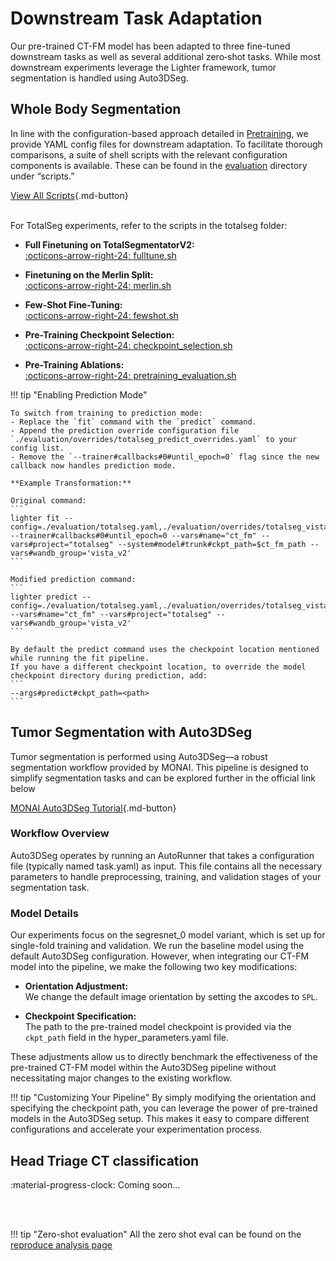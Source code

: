 # Downstream Task Adaptation

Our pre-trained CT-FM model has been adapted to three fine-tuned downstream tasks as well as several additional zero‐shot tasks. While most downstream experiments leverage the Lighter framework, tumor segmentation is handled using Auto3DSeg.

## Whole Body Segmentation

In line with the configuration-based approach detailed in [Pretraining](./pretraining.md), we provide YAML config files for downstream adaptation. To facilitate thorough comparisons, a suite of shell scripts with the relevant configuration components is available. These can be found in the [evaluation](https://github.com/project-lighter/CT-FM/tree/main/evaluation) directory under “scripts.”

[View All Scripts](https://github.com/project-lighter/CT-FM/tree/main/evaluation/scripts){.md-button}

<br/>
For TotalSeg experiments, refer to the scripts in the totalseg folder:
<div class="grid cards" markdown>

- **Full Finetuning on TotalSegmentatorV2:**  
  [:octicons-arrow-right-24: fulltune.sh](https://github.com/project-lighter/CT-FM/tree/main/evaluation/scripts/totalseg/fulltune.sh)

- **Finetuning on the Merlin Split:**  
  [:octicons-arrow-right-24: merlin.sh](https://github.com/project-lighter/CT-FM/tree/main/evaluation/scripts/totalseg/merlin.sh)

- **Few-Shot Fine-Tuning:**  
  [:octicons-arrow-right-24: fewshot.sh](https://github.com/project-lighter/CT-FM/tree/main/evaluation/scripts/totalseg/fewshot.sh)

- **Pre-Training Checkpoint Selection:**  
  [:octicons-arrow-right-24: checkpoint_selection.sh](https://github.com/project-lighter/CT-FM/tree/main/evaluation/scripts/totalseg/checkpoint_selection.sh)

- **Pre-Training Ablations:**  
  [:octicons-arrow-right-24: pretraining_evaluation.sh](https://github.com/project-lighter/CT-FM/tree/main/evaluation/scripts/totalseg/pretraining_evaluation.sh)
</div>

!!! tip "Enabling Prediction Mode"

    To switch from training to prediction mode:
    - Replace the `fit` command with the `predict` command.
    - Append the prediction override configuration file `./evaluation/overrides/totalseg_predict_overrides.yaml` to your config list.
    - Remove the `--trainer#callbacks#0#until_epoch=0` flag since the new callback now handles prediction mode.

    **Example Transformation:**

    Original command:
    ```
    lighter fit --config=./evaluation/totalseg.yaml,./evaluation/overrides/totalseg_vista.yaml,./evaluation/baselines/segresnetds_ctfm.yaml --trainer#callbacks#0#until_epoch=0 --vars#name="ct_fm" --vars#project="totalseg" --system#model#trunk#ckpt_path=$ct_fm_path --vars#wandb_group='vista_v2'
    ```

    Modified prediction command:
    ```
    lighter predict --config=./evaluation/totalseg.yaml,./evaluation/overrides/totalseg_vista.yaml,./evaluation/baselines/segresnetds_ctfm.yaml,./evaluation/overrides/totalseg_predict_overrides.yaml --vars#name="ct_fm" --vars#project="totalseg" --vars#wandb_group='vista_v2'
    ```

    By default the predict command uses the checkpoint location mentioned while running the fit pipeline.
    If you have a different checkpoint location, to override the model checkpoint directory during prediction, add:
    ```
    --args#predict#ckpt_path=<path>
    ```

## Tumor Segmentation with Auto3DSeg

Tumor segmentation is performed using Auto3DSeg—a robust segmentation workflow provided by MONAI. This pipeline is designed to simplify segmentation tasks and can be explored further in the official link below

[MONAI Auto3DSeg Tutorial](https://github.com/Project-MONAI/tutorials/blob/main/auto3dseg/README.md){.md-button}

### Workflow Overview

Auto3DSeg operates by running an AutoRunner that takes a configuration file (typically named task.yaml) as input. This file contains all the necessary parameters to handle preprocessing, training, and validation stages of your segmentation task.

### Model Details

Our experiments focus on the segresnet_0 model variant, which is set up for single-fold training and validation. We run the baseline model using the default Auto3DSeg configuration. However, when integrating our CT-FM model into the pipeline, we make the following two key modifications:

- **Orientation Adjustment:**  
  We change the default image orientation by setting the axcodes to `SPL`.
  
- **Checkpoint Specification:**  
  The path to the pre-trained model checkpoint is provided via the `ckpt_path` field in the hyper_parameters.yaml file.

These adjustments allow us to directly benchmark the effectiveness of the pre-trained CT-FM model within the Auto3DSeg pipeline without necessitating major changes to the existing workflow.

!!! tip "Customizing Your Pipeline"
    By simply modifying the orientation and specifying the checkpoint path, you can leverage the power of pre-trained models in the Auto3DSeg setup. This makes it easy to compare different configurations and accelerate your experimentation process.


## Head Triage CT classification
:material-progress-clock: Coming soon...


<br/>
<br/>

!!! tip "Zero-shot evaluation"
    All the zero shot eval can be found on the [reproduce analysis page](./analysis.md)